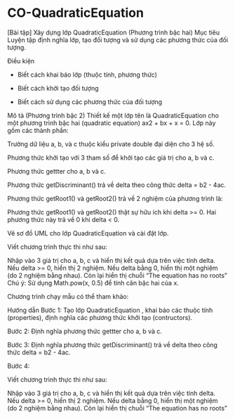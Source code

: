 # CO-QuadraticEquation

[Bài tập] Xây dựng lớp QuadraticEquation (Phương trình bậc hai)
Mục tiêu
Luyện tập định nghĩa lớp, tạo đối tượng và sử dụng các phương thức của đối tượng.

Điều kiện
- Biết cách khai báo lớp (thuộc tính, phương thức)

- Biết cách khởi tạo đối tượng

- Biết cách sử dụng các phương thức của đối tượng

Mô tả
(Phương trình bậc 2) Thiết kế một lớp tên là QuadraticEquation cho một phương trình bậc hai (quadratic equation) ax2 + bx + x = 0. Lớp này gồm các thành phần:

Trường dữ liệu a, b, và c thuộc kiểu private double đại diện cho 3 hệ số. 

Phương thức khởi tạo với 3 tham số để khởi tạo các giá trị cho a, b và c. 

Phương thức gettter cho a, b và c. 

Phương thức getDiscriminant() trả về delta theo công thức delta = b2 - 4ac. 

Phương thức getRoot1() và getRoot2() trả về 2 nghiệm của phương trình là: 



Phương thức getRoot1() và getRoot2() thật sự hữu ích khi delta >= 0. Hai phương thức này trả về 0 khi delta < 0.

Vẽ sơ đồ UML cho lớp QuadraticEquation và cài đặt lớp.

Viết chương trình thực thi như sau:

Nhập vào 3 giá trị cho a, b, c và hiển thị kết quả dựa trên việc tính delta. Nếu delta >= 0, hiển thị 2 nghiệm. Nếu delta bằng 0, hiển thị một nghiệm (do 2 nghiệm bằng nhau). Còn lại hiển thị chuỗi “The equation has no roots”
Chú ý: Sử dụng Math.pow(x, 0.5) để tính căn bậc hai của x.

Chương trình chạy mẫu có thể tham khảo:



Hướng dẫn
Bước 1: Tạo lớp QuadraticEquation , khai báo các thuộc tính (properties), định nghĩa các phương thức khởi tạo (contructors).

Bước 2: Định nghĩa phương thức gettter cho a, b và c. 

Bước 3: Định nghĩa phương thức getDiscriminant() trả về delta theo công thức delta = b2 - 4ac. 

Bước 4: 

Viết chương trình thực thi như sau:

Nhập vào 3 giá trị cho a, b, c và hiển thị kết quả dựa trên việc tính delta. Nếu delta >= 0, hiển thị 2 nghiệm. Nếu delta bằng 0, hiển thị một nghiệm (do 2 nghiệm bằng nhau). Còn lại hiển thị chuỗi “The equation has no roots”
